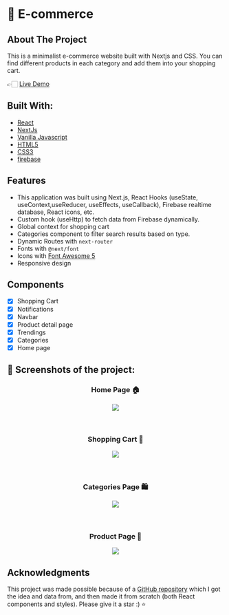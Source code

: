 # 🛒 E-commerce

## About The Project
This is a minimalist e-commerce website built with Nextjs and CSS. You can find different products in each category and add them into your shopping cart. 

👉🏻 [Live Demo](https://e-commerce-kappa-hazel.vercel.app/)

## Built With:
- [React](https://react.dev/)
- [NextJs](https://nextjs.org/)
- [Vanilla Javascript](https://developer.mozilla.org/en-US/docs/Web/JavaScript)
- [HTML5](https://developer.mozilla.org/en-US/docs/Glossary/HTML5)
- [CSS3](https://developer.mozilla.org/en-US/docs/Web/CSS)
- [firebase](https://firebase.google.com/)


## Features
- This application was built using Next.js, React Hooks (useState, useContext,useReducer, useEffects, useCallback), Firebase realtime database, React icons, etc.
- Custom hook (useHttp) to fetch data from Firebase dynamically.
- Global context for shopping cart
- Categories component to filter search results based on type.
- Dynamic Routes with `next-router`
- Fonts with `@next/font`
- Icons with [Font Awesome 5](https://fontawesome.com/)
- Responsive design


## Components

- [x] Shopping Cart
- [x] Notifications
- [x] Navbar
- [x] Product detail page
- [x] Trendings
- [x] Categories
- [x] Home page

## 📸 Screenshots of the project:

<h3 align='center'>Home Page 🏠</h3>

<div align='center'>
<img src='https://github.com/sepidsoroush/next-search-movies/assets/105380339/33d4caa4-4ad8-479c-966a-13f4c9a1afcf'/>
</div>
<br>
<br>
<h3 align='center'>Shopping Cart 🛒</h3>

<div align='center'>
<img src='https://github.com/sepidsoroush/next-search-movies/assets/105380339/2fad09d4-8219-4057-acdf-12facaeddf45'/>
</div>
<br>
<br>
<h3 align='center'>Categories Page 🛍️</h3>

<div align='center'>
<img src='https://github.com/sepidsoroush/next-search-movies/assets/105380339/5bafe663-9879-4bf4-9c68-fb083e9425bf'/>
</div>
<br>
<br>
<h3 align='center'>Product Page 🎁</h3>

<div align='center'>
<img src='https://github.com/sepidsoroush/next-search-movies/assets/105380339/d8dc0ff0-427c-409f-9b44-30871c0de9c8'/>
</div>


## Acknowledgments

This project was made possible because of a [GitHub repository](https://github.com/Abderraouf-Rahmani/ecommerce) which I got the idea and data from, and then made it from scratch (both React components and styles). Please give it a star :) ⭐️ 
